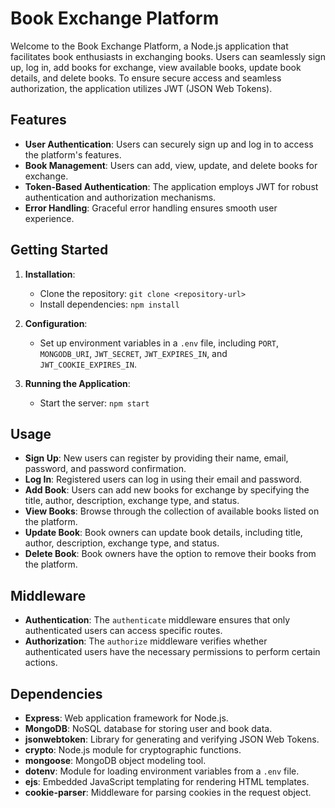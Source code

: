 # Book Exchange Platform

Welcome to the Book Exchange Platform, a Node.js application that facilitates book enthusiasts in exchanging books. Users can seamlessly sign up, log in, add books for exchange, view available books, update book details, and delete books. To ensure secure access and seamless authorization, the application utilizes JWT (JSON Web Tokens).

## Features

- **User Authentication**: Users can securely sign up and log in to access the platform's features.
- **Book Management**: Users can add, view, update, and delete books for exchange.
- **Token-Based Authentication**: The application employs JWT for robust authentication and authorization mechanisms.
- **Error Handling**: Graceful error handling ensures smooth user experience.

## Getting Started

1. **Installation**:
   - Clone the repository: `git clone <repository-url>`
   - Install dependencies: `npm install`

2. **Configuration**:
   - Set up environment variables in a `.env` file, including `PORT`, `MONGODB_URI`, `JWT_SECRET`, `JWT_EXPIRES_IN`, and `JWT_COOKIE_EXPIRES_IN`.

3. **Running the Application**:
   - Start the server: `npm start`

## Usage

- **Sign Up**: New users can register by providing their name, email, password, and password confirmation.
- **Log In**: Registered users can log in using their email and password.
- **Add Book**: Users can add new books for exchange by specifying the title, author, description, exchange type, and status.
- **View Books**: Browse through the collection of available books listed on the platform.
- **Update Book**: Book owners can update book details, including title, author, description, exchange type, and status.
- **Delete Book**: Book owners have the option to remove their books from the platform.

## Middleware

- **Authentication**: The `authenticate` middleware ensures that only authenticated users can access specific routes.
- **Authorization**: The `authorize` middleware verifies whether authenticated users have the necessary permissions to perform certain actions.

## Dependencies

- **Express**: Web application framework for Node.js.
- **MongoDB**: NoSQL database for storing user and book data.
- **jsonwebtoken**: Library for generating and verifying JSON Web Tokens.
- **crypto**: Node.js module for cryptographic functions.
- **mongoose**: MongoDB object modeling tool.
- **dotenv**: Module for loading environment variables from a `.env` file.
- **ejs**: Embedded JavaScript templating for rendering HTML templates.
- **cookie-parser**: Middleware for parsing cookies in the request object.
